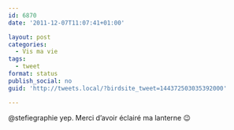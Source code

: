 ```yaml
---
id: 6870
date: '2011-12-07T11:07:41+01:00'

layout: post
categories:
  - Vis ma vie
tags:
  - tweet
format: status
publish_social: no
guid: 'http://tweets.local/?birdsite_tweet=144372503035392000'

---
```


@stefiegraphie yep. Merci d’avoir éclairé ma lanterne 😉